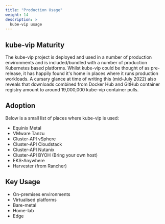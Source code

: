```yaml
---
title: "Production Usage"
weight: 14
description: >
  kube-vip usage
---
```



## kube-vip Maturity

The kube-vip project is deployed and used in a number of production environments and is included/bundled with a number of production Kubernetes based platforms. Whilst kube-vip could be thought of as pre-release, it has happily found it's home in places where it runs production workloads. A cursary glance at time of writing this (mid-July 2022) also reveals that downloads combined from Docker Hub and GitHub container registry amount to around 19,000,000 kube-vip container pulls. 

## Adoption

Below is a small list of places where kube-vip is used:

- Equinix Metal
- VMware Tanzu
- Cluster-API vSphere
- Cluster-API Cloudstack
- Cluster-API Nutanix
- Cluster-API BYOH (Bring your own host)
- EKS-Anywhere
- Harvester (from Rancher)

## Key Usage

- On-premises environments
- Virtualised platforms
- Bare-metal 
- Home-lab
- Edge
